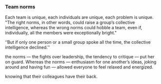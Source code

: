 
###  Team norms

Each team is unique, each individuals are unique, each problem is unique.
"The right norms, in other words, could raise a group’s collective intelligence, whereas the wrong norms could hobble a team, even if, individually, all the members were exceptionally bright."

‘‘But if only one person or a small group spoke all the time, the collective intelligence declined.’’


the norms — the fights over leadership, the tendency to critique — put her on guard. Whereas the norms — enthusiasm for one another’s ideas, joking around and having fun — allowed everyone to feel relaxed and energized.

knowing that their colleagues have their back.
